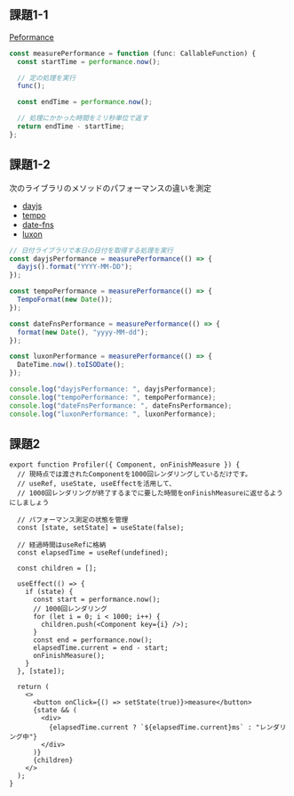 ## 課題1-1
[Peformance](https://developer.mozilla.org/en-US/docs/Web/API/Performance)

```ts
const measurePerformance = function (func: CallableFunction) {
  const startTime = performance.now();

  // 定の処理を実行
  func();

  const endTime = performance.now();

  // 処理にかかった時間をミリ秒単位で返す
  return endTime - startTime;
};
```

## 課題1-2
次のライブラリのメソッドのパフォーマンスの違いを測定
- [dayjs](https://day.js.org/)
- [tempo](https://tempo.formkit.com/)
- [date-fns](https://date-fns.org/)
- [luxon](https://moment.github.io/luxon/api-docs/index.html)

```ts
// 日付ライブラリで本日の日付を取得する処理を実行
const dayjsPerformance = measurePerformance(() => {
  dayjs().format("YYYY-MM-DD");
});

const tempoPerformance = measurePerformance(() => {
  TempoFormat(new Date());
});

const dateFnsPerformance = measurePerformance(() => {
  format(new Date(), "yyyy-MM-dd");
});

const luxonPerformance = measurePerformance(() => {
  DateTime.now().toISODate();
});

console.log("dayjsPerformance: ", dayjsPerformance);
console.log("tempoPerformance: ", tempoPerformance);
console.log("dateFnsPerformance: ", dateFnsPerformance);
console.log("luxonPerformance: ", luxonPerformance);
```

## 課題2
```tsx
export function Profiler({ Component, onFinishMeasure }) {
  // 現時点では渡されたComponentを1000回レンダリングしているだけです。
  // useRef, useState, useEffectを活用して、
  // 1000回レンダリングが終了するまでに要した時間をonFinishMeasureに返せるようにしましょう

  // パフォーマンス測定の状態を管理
  const [state, setState] = useState(false);

  // 経過時間はuseRefに格納
  const elapsedTime = useRef(undefined);

  const children = [];

  useEffect(() => {
    if (state) {
      const start = performance.now();
      // 1000回レンダリング
      for (let i = 0; i < 1000; i++) {
        children.push(<Component key={i} />);
      }
      const end = performance.now();
      elapsedTime.current = end - start;
      onFinishMeasure();
    }
  }, [state]);

  return (
    <>
      <button onClick={() => setState(true)}>measure</button>
      {state && (
        <div>
          {elapsedTime.current ? `${elapsedTime.current}ms` : "レンダリング中"}
        </div>
      )}
      {children}
    </>
  );
}
```
